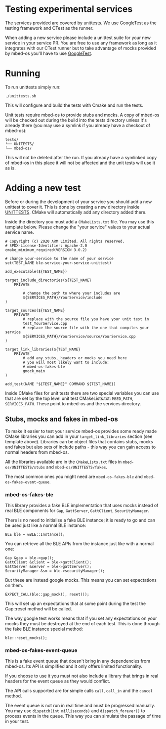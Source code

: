 # Testing experimental services

The services provided are covered by unittests. We use GoogleTest as the testing framework and CTest
as the runner.

When adding a new service please include a unittest suite for your new service in your service PR.
You are free to use any framework as long as it integrates with our CTest runner but to take advantage of
mocks provided by mbed-os you'll have to use [GoogleTest](https://github.com/google/googletest).

# Running

To run unittests simply run:

```
./unittests.sh
```

This will configure and build the tests with Cmake and run the tests.

Unit tests require mbed-os to provide stubs and mocks. A copy of mbed-os will be checked out during the build into
the tests directory unless it's already there (you may use a symlink if you already have a checkout of mbed-os):

```
tests/
└── UNITESTS/
└── mbed-os/
```

This will not be deleted after the run. If you already have a symlinked copy of mbed-os in this place it will not
be affected and the unit tests will use it as is.

# Adding a new test

Before or during the development of your service you should add a new unittest to cover it. This is done by
creating a new directory inside [UNITTESTS](./UNITTESTS). CMake will automatically add any directory added there.

Inside the directory you must add a `CMakeLists.txt` file. You may use this template below. Please change the
"your service" values to your actual service name.

```
# Copyright (c) 2020 ARM Limited. All rights reserved.
# SPDX-License-Identifier: Apache-2.0
cmake_minimum_required(VERSION 3.0.2)

# change your-service to the name of your service
set(TEST_NAME ble-service-your-service-unittest)

add_executable(${TEST_NAME})

target_include_directories(${TEST_NAME}
    PRIVATE
        .
        # change the path to where your includes are
        ${SERVICES_PATH}/YourService/include
)

target_sources(${TEST_NAME}
    PRIVATE
        # replace with the source file you have your unit test in
        test_YourService.cpp
        # replace the source file with the one that compiles your service
        ${SERVICES_PATH}/YourService/source/YourService.cpp
)

target_link_libraries(${TEST_NAME}
    PRIVATE
        # add any stubs, headers or mocks you need here
        # you will most likely want to include:
        # mbed-os-fakes-ble
        gmock_main
)

add_test(NAME "${TEST_NAME}" COMMAND ${TEST_NAME})
```

Inside CMake files for unit tests there are two special variables you can use that are set by the top level
unit test CMakeLists.txt: `MBED_PATH`, `SERVICES_PATH`. These point to mbed-os and the services directory.

## Stubs, mocks and fakes in mbed-os

To make it easier to test your service mbed-os provides some ready made CMake libraries you can add in your
`target_link_libraries` section (see template above). Libraries can be object files that contains stubs, mocks
and fakes but also sets of include paths - this way you can gain access to normal headers from mbed-os.

All the libraries available are in the `CMakeLists.txt` files in `mbed-os/UNITTESTS/stubs` and
`mbed-os/UNITTESTS/fakes`.

The most common ones you might need are `mbed-os-fakes-ble` and `mbed-os-fakes-event-queue`.

### mbed-os-fakes-ble

This library provides a fake BLE implementation that uses mocks instead of real BLE components for `Gap`,
`GattServer`, `GattClient`, `SecurityManager`.

There is no need to initialise a fake BLE instance; it is ready to go and can be used just like a normal BLE instance:
```
BLE ble = &BLE::Instance();
```

You can retrieve all the BLE APIs from the instance just like with a normal one:

```
Gap &gap = ble->gap();
GattClient &client = ble->gattClient();
GattServer &server = ble->gattServer();
SecurityManager &sm = ble->securityManager();
```

But these are instead google mocks. This means you can set expectations on them. 

```
EXPECT_CALL(ble::gap_mock(), reset());
```

This will set up an expectations that at some point during the test the Gap::reset method will be called.

The way google test works means that if you set any expectations on your mocks they must be destroyed at
the end of each test. This is done through the fake BLE instance special method:

```
ble::reset_mocks();
```

### mbed-os-fakes-event-queue

This is a fake event queue that doesn't bring in any dependencies from mbed-os. Its API is simplified
and it only offers limited functionality.

If you choose to use it you must not also include a library that brings in real headers for the event
queue as they would conflict.

The API calls supported are for simple calls `call`, `call_in` and the `cancel` method.

The event queue is not run in real time and must be progressed manually. You may use
`dispatch(int milliseconds)` and `dispatch_forever()` to process events in the queue. This way you can
simulate the passage of time in your test. 
